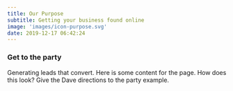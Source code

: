 ```yaml
---
title: Our Purpose
subtitle: Getting your business found online
image: 'images/icon-purpose.svg'
date: 2019-12-17 06:42:24
---
```

<h3>Get to the party</h3>
Generating leads that convert. Here is some content for the page. How does this look? Give the Dave directions to the party example.
